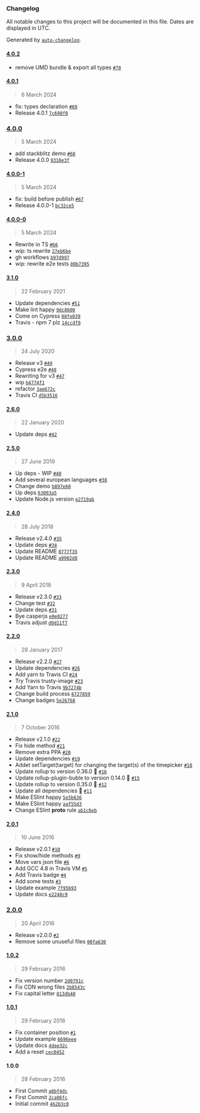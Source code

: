 ### Changelog

All notable changes to this project will be documented in this file. Dates are displayed in UTC.

Generated by [`auto-changelog`](https://github.com/CookPete/auto-changelog).

#### [4.0.2](https://github.com/jonataswalker/timepicker.js/compare/4.0.1...4.0.2)

- remove UMD bundle & export all types [`#70`](https://github.com/jonataswalker/timepicker.js/pull/70)

#### [4.0.1](https://github.com/jonataswalker/timepicker.js/compare/4.0.0...4.0.1)

> 6 March 2024

- fix: types declaration [`#69`](https://github.com/jonataswalker/timepicker.js/pull/69)
- Release 4.0.1 [`7c698f0`](https://github.com/jonataswalker/timepicker.js/commit/7c698f05c97206fb7bab5ac5fe7e377ebf58ca9d)

### [4.0.0](https://github.com/jonataswalker/timepicker.js/compare/4.0.0-1...4.0.0)

> 5 March 2024

- add stackblitz demo [`#68`](https://github.com/jonataswalker/timepicker.js/pull/68)
- Release 4.0.0 [`9310e3f`](https://github.com/jonataswalker/timepicker.js/commit/9310e3f350f6256eee7ab3913dbc7dd92d880e49)

#### [4.0.0-1](https://github.com/jonataswalker/timepicker.js/compare/4.0.0-0...4.0.0-1)

> 5 March 2024

- fix: build before publish [`#67`](https://github.com/jonataswalker/timepicker.js/pull/67)
- Release 4.0.0-1 [`bc32ce5`](https://github.com/jonataswalker/timepicker.js/commit/bc32ce5d82acca6213b19feaa4dafedc8f81ded4)

#### [4.0.0-0](https://github.com/jonataswalker/timepicker.js/compare/3.1.0...4.0.0-0)

> 5 March 2024

- Rewrite in TS [`#66`](https://github.com/jonataswalker/timepicker.js/pull/66)
- wip: ts rewrite [`27eb6be`](https://github.com/jonataswalker/timepicker.js/commit/27eb6be17f049c7a74ecd347cda3dc9c78d4b1ec)
- gh workflows [`b97d997`](https://github.com/jonataswalker/timepicker.js/commit/b97d997e784a7fb9c7a858a2ba17369869495a21)
- wip: rewrite e2e tests [`00b7395`](https://github.com/jonataswalker/timepicker.js/commit/00b7395694284177b29c41c764a41de543508114)

#### [3.1.0](https://github.com/jonataswalker/timepicker.js/compare/3.0.0...3.1.0)

> 22 February 2021

- Update dependencies [`#51`](https://github.com/jonataswalker/timepicker.js/pull/51)
- Make lint happy [`9dc8600`](https://github.com/jonataswalker/timepicker.js/commit/9dc8600d85b11b96f5cb0df383cc4b895532d313)
- Come on Cypress [`08fe039`](https://github.com/jonataswalker/timepicker.js/commit/08fe03991634dae516d2c47c9a102d148e6e0248)
- Travis - npm 7 plz [`14ccdf0`](https://github.com/jonataswalker/timepicker.js/commit/14ccdf06a704e1b3a5da3f192902ac65e9bb58d6)

### [3.0.0](https://github.com/jonataswalker/timepicker.js/compare/2.6.0...3.0.0)

> 24 July 2020

- Release v3 [`#49`](https://github.com/jonataswalker/timepicker.js/pull/49)
- Cypress e2e [`#48`](https://github.com/jonataswalker/timepicker.js/pull/48)
- Rewriting for v3 [`#47`](https://github.com/jonataswalker/timepicker.js/pull/47)
- wip [`b4774f1`](https://github.com/jonataswalker/timepicker.js/commit/b4774f19505884828a58f9c95f062300f498669a)
- refactor [`3ae672c`](https://github.com/jonataswalker/timepicker.js/commit/3ae672c04f979d81cfff7f293431c4fc9a6a614f)
- Travis CI [`d5b3516`](https://github.com/jonataswalker/timepicker.js/commit/d5b3516e29cfa7a10236ff87d5b5e26f8bde1cc7)

#### [2.6.0](https://github.com/jonataswalker/timepicker.js/compare/2.5.0...2.6.0)

> 22 January 2020

- Update deps [`#42`](https://github.com/jonataswalker/timepicker.js/pull/42)

#### [2.5.0](https://github.com/jonataswalker/timepicker.js/compare/2.4.0...2.5.0)

> 27 June 2019

- Up deps - WIP [`#40`](https://github.com/jonataswalker/timepicker.js/pull/40)
- Add several european languages [`#38`](https://github.com/jonataswalker/timepicker.js/pull/38)
- Change demo [`b897e60`](https://github.com/jonataswalker/timepicker.js/commit/b897e60f628263b8a55f5fcd5de1079b7b2f28ff)
- Up deps [`63093a5`](https://github.com/jonataswalker/timepicker.js/commit/63093a593cf52a2047a98986bfff2bae8c15ea34)
- Update Node.js version [`e2f19ab`](https://github.com/jonataswalker/timepicker.js/commit/e2f19ab7e112ce6f0737277afa5f601ea054efd2)

#### [2.4.0](https://github.com/jonataswalker/timepicker.js/compare/2.3.0...2.4.0)

> 28 July 2018

- Release v2.4.0 [`#35`](https://github.com/jonataswalker/timepicker.js/pull/35)
- Update deps [`#34`](https://github.com/jonataswalker/timepicker.js/pull/34)
- Update README [`8777f35`](https://github.com/jonataswalker/timepicker.js/commit/8777f35bb5d6d8219c92e1d06ce17b53ca4d71cb)
- Update README [`a9902d8`](https://github.com/jonataswalker/timepicker.js/commit/a9902d861b8dfb8ebe62ec60a24bba5e0db66fad)

#### [2.3.0](https://github.com/jonataswalker/timepicker.js/compare/2.2.0...2.3.0)

> 9 April 2018

- Release v2.3.0 [`#33`](https://github.com/jonataswalker/timepicker.js/pull/33)
- Change test [`#32`](https://github.com/jonataswalker/timepicker.js/pull/32)
- Update deps [`#31`](https://github.com/jonataswalker/timepicker.js/pull/31)
- Bye casperjs [`e0e0277`](https://github.com/jonataswalker/timepicker.js/commit/e0e02771deb7ee78930de2cbdd53a45ed50a067f)
- Travis adjust [`d0d11f7`](https://github.com/jonataswalker/timepicker.js/commit/d0d11f76c0b492f6cac8252a0e1e838f606699ad)

#### [2.2.0](https://github.com/jonataswalker/timepicker.js/compare/2.1.0...2.2.0)

> 28 January 2017

- Release v2.2.0 [`#27`](https://github.com/jonataswalker/timepicker.js/pull/27)
- Update dependencies [`#26`](https://github.com/jonataswalker/timepicker.js/pull/26)
- Add yarn to Travis CI [`#24`](https://github.com/jonataswalker/timepicker.js/pull/24)
- Try Travis trusty-image [`#23`](https://github.com/jonataswalker/timepicker.js/pull/23)
- Add Yarn to Travis [`9b7274b`](https://github.com/jonataswalker/timepicker.js/commit/9b7274bfa6b609c7837279d120076c86e97129a2)
- Change build process [`6727859`](https://github.com/jonataswalker/timepicker.js/commit/67278595e3ff5fb4faf109e5750d4d14f01a880e)
- Change badges [`5e26768`](https://github.com/jonataswalker/timepicker.js/commit/5e26768f5e35c021dbdbec6d06a45a3a4537ed04)

#### [2.1.0](https://github.com/jonataswalker/timepicker.js/compare/2.0.1...2.1.0)

> 7 October 2016

- Release v2.1.0 [`#22`](https://github.com/jonataswalker/timepicker.js/pull/22)
- Fix hide method [`#21`](https://github.com/jonataswalker/timepicker.js/pull/21)
- Remove extra PPA [`#20`](https://github.com/jonataswalker/timepicker.js/pull/20)
- Update dependencies [`#19`](https://github.com/jonataswalker/timepicker.js/pull/19)
- Addet setTarget(target) for changing the target(s) of the timepicker [`#18`](https://github.com/jonataswalker/timepicker.js/pull/18)
- Update rollup to version 0.36.0 🚀 [`#16`](https://github.com/jonataswalker/timepicker.js/pull/16)
- Update rollup-plugin-buble to version 0.14.0 🚀 [`#15`](https://github.com/jonataswalker/timepicker.js/pull/15)
- Update rollup to version 0.35.0 🚀 [`#12`](https://github.com/jonataswalker/timepicker.js/pull/12)
- Update all dependencies 🌴 [`#11`](https://github.com/jonataswalker/timepicker.js/pull/11)
- Make ESlint happy [`5e5b636`](https://github.com/jonataswalker/timepicker.js/commit/5e5b636fb5096e02e1e6556d8a63286906f0ce81)
- Make ESlint happy [`aaf55d3`](https://github.com/jonataswalker/timepicker.js/commit/aaf55d3236f0642ef9a8d635e22d94bed2bcca34)
- Change ESlint __proto__ rule [`ab1c6eb`](https://github.com/jonataswalker/timepicker.js/commit/ab1c6ebd93b8f20ef9453448740a9217b2bc1ca8)

#### [2.0.1](https://github.com/jonataswalker/timepicker.js/compare/2.0.0...2.0.1)

> 10 June 2016

- Release v2.0.1 [`#10`](https://github.com/jonataswalker/timepicker.js/pull/10)
- Fix show/hide methods [`#9`](https://github.com/jonataswalker/timepicker.js/pull/9)
- Move vars json file [`#6`](https://github.com/jonataswalker/timepicker.js/pull/6)
- Add GCC 4.8 in Travis VM [`#5`](https://github.com/jonataswalker/timepicker.js/pull/5)
- Add Travis badge [`#4`](https://github.com/jonataswalker/timepicker.js/pull/4)
- Add some tests [`#3`](https://github.com/jonataswalker/timepicker.js/pull/3)
- Update example [`7f95b93`](https://github.com/jonataswalker/timepicker.js/commit/7f95b935a61daa5ad2ffa6ba5078bfbe6a9126e0)
- Update docs [`e2248c9`](https://github.com/jonataswalker/timepicker.js/commit/e2248c9a676730e2e026f0649fc18c92100d1190)

### [2.0.0](https://github.com/jonataswalker/timepicker.js/compare/1.0.2...2.0.0)

> 20 April 2016

- Release v2.0.0 [`#2`](https://github.com/jonataswalker/timepicker.js/pull/2)
- Remove some unuseful files [`00fa630`](https://github.com/jonataswalker/timepicker.js/commit/00fa63024498327e5e9c600b4da450b47cdb9188)

#### [1.0.2](https://github.com/jonataswalker/timepicker.js/compare/1.0.1...1.0.2)

> 29 February 2016

- Fix version number [`2d0791c`](https://github.com/jonataswalker/timepicker.js/commit/2d0791cd06acff6045ad247f6435804271b16f7d)
- Fix CDN wrong files [`2b8543c`](https://github.com/jonataswalker/timepicker.js/commit/2b8543cc72261c9a2ab5945963cadd0525cbede9)
- Fix capital letter [`813db40`](https://github.com/jonataswalker/timepicker.js/commit/813db408fc8d4bec7cc9e3b78311583f805bac25)

#### [1.0.1](https://github.com/jonataswalker/timepicker.js/compare/1.0.0...1.0.1)

> 29 February 2016

- Fix container position [`#1`](https://github.com/jonataswalker/timepicker.js/pull/1)
- Update example [`6696eee`](https://github.com/jonataswalker/timepicker.js/commit/6696eeee1722868eb43d31f4b88c6b0a2518e5b7)
- Update docs [`4dee32c`](https://github.com/jonataswalker/timepicker.js/commit/4dee32cb3696ed592d1e8d444ff2e1ffe9449f72)
- Add a reset [`cec0452`](https://github.com/jonataswalker/timepicker.js/commit/cec045293f3902ff3440e4447f207aedab3e0e31)

#### 1.0.0

> 28 February 2016

- First Commit [`a8bf4dc`](https://github.com/jonataswalker/timepicker.js/commit/a8bf4dc7b91145494589183fdc50b236674fdc21)
- First Commit [`2ca06fc`](https://github.com/jonataswalker/timepicker.js/commit/2ca06fc775e17a4fd65f56a12657b46b689511b2)
- Initial commit [`462b3c0`](https://github.com/jonataswalker/timepicker.js/commit/462b3c0b5f985646a3b7bb24c56cac3b338d3d43)
